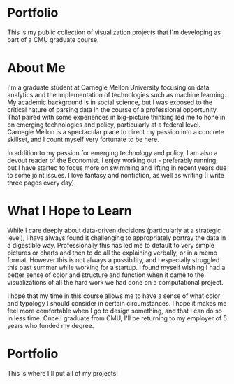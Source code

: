 # Portfolio
 This is my public collection of visualization projects that I'm developing as part of a CMU graduate course.

# About Me
I'm a graduate student at Carnegie Mellon University focusing on data analytics and the implementation of technologies such as machine learning. My academic background is in social science, but I was exposed to the critical nature of parsing data in the course of a professional opportunity. That paired with some experiences in big-picture thinking led me to hone in on emerging technologies and policy, particularly at a federal level. Carnegie Mellon is a spectacular place to direct my passion into a concrete skillset, and I count myself very fortunate to be here.

In addition to my passion for emerging technology and policy, I am also a devout reader of the Economist. I enjoy working out - preferably running, but I have started to focus more on swimming and lifting in recent years due to some joint issues. I love fantasy and nonfiction, as well as writing (I write three pages every day). 

# What I Hope to Learn
While I care deeply about data-driven decisions (particularly at a strategic level), I have always found it challenging to appropriately portray the data in a digestible way. Professionally this has led me to default to very simple pictures or charts and then to do all the explaining verbally, or in a memo format. However this is not always a possibility, and I especially struggled this past summer while working for a startup. I found myself wishing I had a better sense of color and structure and function when it came to the visualizations of all the hard work we had done on a computational project.

I hope that my time in this course allows me to have a sense of what color and typology I should consider in certain circumstances. I hope it makes me feel more comfortable when I go to design something, and that I can do so in less time. Once I graduate from CMU, I'll be returning to my employer of 5 years who funded my degree.

# Portfolio
This is where I'll put all of my projects!
